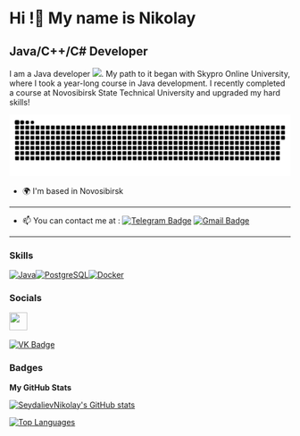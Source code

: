 
Hi !👋 My name is Nikolay
===============================================================================================================================

Java/C++/C# Developer
-----------

I am a Java developer <img src="https://media.giphy.com/media/WUlplcMpOCEmTGBtBW/giphy.gif" width="30px">. My path to it began with Skypro Online University, where I took a year-long course in Java development.  I recently completed a course at Novosibirsk State Technical University and upgraded my hard skills!

<p align="center">
 <img width="600" src="github_snake.svg" alt="snake"/>
</p>

* 🌍  I'm based in Novosibirsk
---
- :mailbox:  You can contact me at : [![Telegram Badge](https://img.shields.io/badge/-Detailnikolay-blue?style=flat&logo=Telegram&logoColor=white)](https://t.me/Detailnikolay) [![Gmail Badge](https://img.shields.io/badge/-Gmail-red?style=flat&logo=Gmail&logoColor=white)](mailto:nikolay.seydaliev@gmail.com)
---

### Skills

<p align="left">
<a href="https://www.oracle.com/java/" target="_blank" rel="noreferrer"><img src="https://raw.githubusercontent.com/danielcranney/readme-generator/main/public/icons/skills/java-colored.svg" width="36" height="36" alt="Java" /></a><a href="https://www.postgresql.org/" target="_blank" rel="noreferrer"><img src="https://raw.githubusercontent.com/danielcranney/readme-generator/main/public/icons/skills/postgresql-colored.svg" width="36" height="36" alt="PostgreSQL" /></a><a href="https://www.docker.com/" target="_blank" rel="noreferrer"><img src="https://raw.githubusercontent.com/danielcranney/readme-generator/main/public/icons/skills/docker-colored.svg" width="36" height="36" alt="Docker" /></a>
</p>

### Socials

<p align="left"> <a href="https://www.github.com/SeydalievNikolay" target="_blank" rel="noreferrer"> <picture> <source media="(prefers-color-scheme: dark)" srcset="https://raw.githubusercontent.com/danielcranney/readme-generator/main/public/icons/socials/github-dark.svg" /> <source media="(prefers-color-scheme: light)" srcset="https://raw.githubusercontent.com/danielcranney/readme-generator/main/public/icons/socials/github.svg" /> <img src="https://raw.githubusercontent.com/danielcranney/readme-generator/main/public/icons/socials/github.svg" width="32" height="32" /> </picture> </a></p>
<a href="https://vk.com/detailnikolay" target="_blank">
      <img src="https://cdn-icons-png.flaticon.com/512/145/145813.png" width="40" height="40" alt="VK Badge"/>
    </a>
    
### Badges

<b>My GitHub Stats</b>

<a href="http://www.github.com/SeydalievNikolay"><img src="https://github-readme-stats.vercel.app/api?username=SeydalievNikolay&show_icons=true&hide=issues,contribs&title_color=0891b2&text_color=ffffff&icon_color=0891b2&bg_color=1c1917&hide_border=true&show_icons=true" alt="SeydalievNikolay's GitHub stats" /></a>

<a href="https://github.com/SeydalievNikolay" align="left"><img src="https://github-readme-stats.vercel.app/api/top-langs/?username=SeydalievNikolay&langs_count=10&title_color=0891b2&text_color=ffffff&icon_color=0891b2&bg_color=1c1917&hide_border=true&locale=en&custom_title=Top%20%Languages" alt="Top Languages" /></a>
<!--
**Seydalievnikolay/SeydalievNikolay** is a ✨ _special_ ✨ repository because its `README.md` (this file) appears on your GitHub profile.
